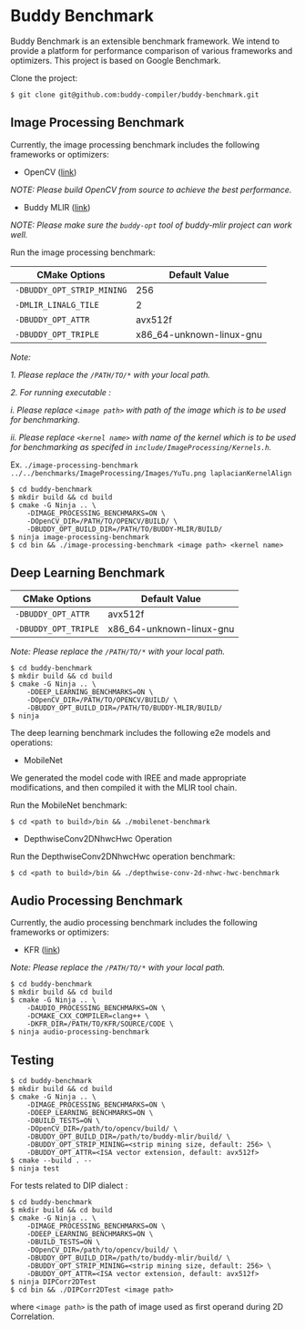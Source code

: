 # Buddy Benchmark

Buddy Benchmark is an extensible benchmark framework. 
We intend to provide a platform for performance comparison of various frameworks and optimizers.
This project is based on Google Benchmark. 

Clone the project:

```
$ git clone git@github.com:buddy-compiler/buddy-benchmark.git
```

## Image Processing Benchmark

Currently, the image processing benchmark includes the following frameworks or optimizers:

- OpenCV ([link](https://docs.opencv.org/4.x/d7/d9f/tutorial_linux_install.html))

*NOTE: Please build OpenCV from source to achieve the best performance.*

- Buddy MLIR ([link](https://github.com/buddy-compiler/buddy-mlir))

*NOTE: Please make sure the `buddy-opt` tool of buddy-mlir project can work well.*

Run the image processing benchmark:

| CMake Options  | Default Value |
| -------------- | ------------- |
| `-DBUDDY_OPT_STRIP_MINING`  | 256  |
| `-DMLIR_LINALG_TILE`  | 2  |
| `-DBUDDY_OPT_ATTR`  | avx512f  |
| `-DBUDDY_OPT_TRIPLE`  | x86_64-unknown-linux-gnu  |

*Note:*

*1. Please replace the `/PATH/TO/*` with your local path.*

*2. For running executable :*

*i. Please replace `<image path>` with path of the image which is to be used for*
*benchmarking.*

*ii. Please replace `<kernel name>` with name of the kernel which is to be used for*
*benchmarking as specifed in `include/ImageProcessing/Kernels.h`.*

Ex. `./image-processing-benchmark ../../benchmarks/ImageProcessing/Images/YuTu.png laplacianKernelAlign`
```
$ cd buddy-benchmark
$ mkdir build && cd build
$ cmake -G Ninja .. \
    -DIMAGE_PROCESSING_BENCHMARKS=ON \
    -DOpenCV_DIR=/PATH/TO/OPENCV/BUILD/ \
    -DBUDDY_OPT_BUILD_DIR=/PATH/TO/BUDDY-MLIR/BUILD/
$ ninja image-processing-benchmark
$ cd bin && ./image-processing-benchmark <image path> <kernel name>
```

## Deep Learning Benchmark

| CMake Options  | Default Value |
| -------------- | ------------- |
| `-DBUDDY_OPT_ATTR`  | avx512f  |
| `-DBUDDY_OPT_TRIPLE`  | x86_64-unknown-linux-gnu  |

*Note: Please replace the `/PATH/TO/*` with your local path.*

```
$ cd buddy-benchmark
$ mkdir build && cd build
$ cmake -G Ninja .. \
    -DDEEP_LEARNING_BENCHMARKS=ON \
    -DOpenCV_DIR=/PATH/TO/OPENCV/BUILD/ \
    -DBUDDY_OPT_BUILD_DIR=/PATH/TO/BUDDY-MLIR/BUILD/
$ ninja
```

The deep learning benchmark includes the following e2e models and operations:

- MobileNet

We generated the model code with IREE and made appropriate modifications, and then compiled it with the MLIR tool chain.

Run the MobileNet benchmark:

```
$ cd <path to build>/bin && ./mobilenet-benchmark
```

- DepthwiseConv2DNhwcHwc Operation

Run the DepthwiseConv2DNhwcHwc operation benchmark:

```
$ cd <path to build>/bin && ./depthwise-conv-2d-nhwc-hwc-benchmark
```

## Audio Processing Benchmark

Currently, the audio processing benchmark includes the following frameworks or optimizers:

- KFR ([link](https://github.com/kfrlib/kfr))

*Note: Please replace the `/PATH/TO/*` with your local path.*

```
$ cd buddy-benchmark
$ mkdir build && cd build
$ cmake -G Ninja .. \
    -DAUDIO_PROCESSING_BENCHMARKS=ON \
    -DCMAKE_CXX_COMPILER=clang++ \
    -DKFR_DIR=/PATH/TO/KFR/SOURCE/CODE \
$ ninja audio-processing-benchmark
```

## Testing

```
$ cd buddy-benchmark
$ mkdir build && cd build
$ cmake -G Ninja .. \
    -DIMAGE_PROCESSING_BENCHMARKS=ON \
    -DDEEP_LEARNING_BENCHMARKS=ON \
    -DBUILD_TESTS=ON \
    -DOpenCV_DIR=/path/to/opencv/build/ \
    -DBUDDY_OPT_BUILD_DIR=/path/to/buddy-mlir/build/ \
    -DBUDDY_OPT_STRIP_MINING=<strip mining size, default: 256> \
    -DBUDDY_OPT_ATTR=<ISA vector extension, default: avx512f>
$ cmake --build . --
$ ninja test
```

For tests related to DIP dialect : 

```
$ cd buddy-benchmark
$ mkdir build && cd build
$ cmake -G Ninja .. \
    -DIMAGE_PROCESSING_BENCHMARKS=ON \
    -DDEEP_LEARNING_BENCHMARKS=ON \
    -DBUILD_TESTS=ON \
    -DOpenCV_DIR=/path/to/opencv/build/ \
    -DBUDDY_OPT_BUILD_DIR=/path/to/buddy-mlir/build/ \
    -DBUDDY_OPT_STRIP_MINING=<strip mining size, default: 256> \
    -DBUDDY_OPT_ATTR=<ISA vector extension, default: avx512f>
$ ninja DIPCorr2DTest
$ cd bin && ./DIPCorr2DTest <image path>
```

where `<image path>` is the path of image used as first operand during 2D Correlation.
